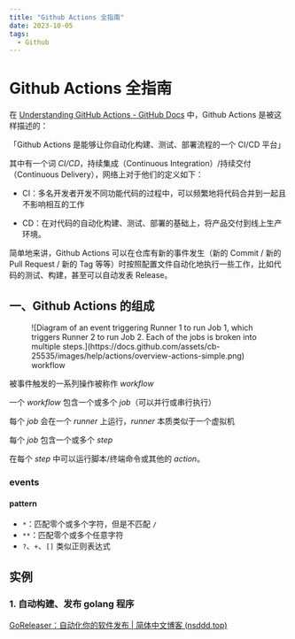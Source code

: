```yaml
---
title: "Github Actions 全指南"
date: 2023-10-05
tags:
  - Github
---
```


# Github Actions 全指南

在 [Understanding GitHub Actions - GitHub Docs](https://docs.github.com/en/actions/learn-github-actions/understanding-github-actions) 中，Github Actions 是被这样描述的：

「Github Actions 是能够让你自动化构建、测试、部署流程的一个 CI/CD 平台」



其中有一个词 *CI/CD*，持续集成（Continuous Integration）/持续交付（Continuous Delivery），网络上对于他们的定义如下：

- CI：多名开发者开发不同功能代码的过程中，可以频繁地将代码合并到一起且不影响相互的工作

- CD：在对代码的自动化构建、测试、部署的基础上，将产品交付到线上生产环境。



简单地来讲，Github Actions 可以在仓库有新的事件发生（新的 Commit / 新的 Pull Request / 新的 Tag 等等）时按照配置文件自动化地执行一些工作，比如代码的测试、构建，甚至可以自动发表 Release。

## 一、Github Actions 的组成

<figure markdown>
![Diagram of an event triggering Runner 1 to run Job 1, which triggers Runner 2 to run Job 2. Each of the jobs is broken into multiple steps.](https://docs.github.com/assets/cb-25535/images/help/actions/overview-actions-simple.png)
<figcaption>workflow</figcaption>
</figure>


被事件触发的一系列操作被称作 *workflow*

一个 *workflow* 包含一个或多个 *job*（可以并行或串行执行）

每个 *job* 会在一个 *runner* 上运行，*runner* 本质类似于一个虚拟机

每个 *job* 包含一个或多个 *step*

在每个 *step* 中可以运行脚本/终端命令或其他的 *action*。

### events

#### pattern

- `*`：匹配零个或多个字符，但是不匹配 `/`
- `**`：匹配零个或多个任意字符
- `?`、`+`、`[]` 类似正则表达式

## 实例

### 1. 自动构建、发布 golang 程序

[GoReleaser：自动化你的软件发布 | 简体中文博客 (nsddd.top)](https://nsddd.top/zh/posts/go-release-tools/)
